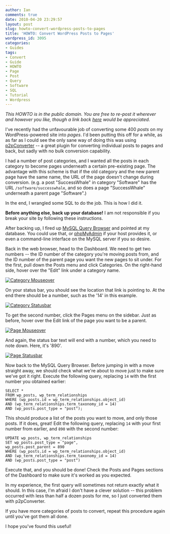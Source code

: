 ```yaml
---
author: Ian
comments: true
date: 2010-04-20 23:29:57
layout: post
slug: howto-convert-wordpress-posts-to-pages
title: 'HOWTO: Convert WordPress Posts to Pages'
wordpress_id: 3095
categories:
- Guides
tags:
- Convert
- Guide
- HOWTO
- Page
- Post
- Query
- Software
- SQL
- Tutorial
- Wordpress
---
```


_This HOWTO is in the public domain.  You are free to re-post it wherever and however you like, though a link back [here](http://guides.ianrenton.com/howto-convert-wordpress-posts-to-pages) would be appreciated._

I've recently had the unfavourable job of converting some 400 _posts_ on my WordPress-powered site into _pages_.  I'd been putting this off for a while, as as far as I could see the only sane way of doing this was using [p2pConverter](http://www.briandgoad.com/blog/downloads/p2pConverter/) -- a great plugin for converting individual posts to pages and back, but sadly with no bulk conversion capability.

I had a number of post categories, and I wanted all the posts in each category to become pages underneath a certain pre-existing page.  The advantage with this scheme is that if the old category and the new parent page have the same name, the URL of the page doesn't change during conversion.  (e.g. a post "SuccessWhale" in category "Software" has the URL `/software/successwhale`, and so does a page "SuccessWhale" underneath a parent page "Software".)

In the end, I wrangled some SQL to do the job.  This is how I did it.

**Before anything else, back up your database!**  I am not responsible if you break your site by following these instructions.

After backing up, I fired up [MySQL Query Browser](http://dev.mysql.com/downloads/gui-tools/5.0.html) and pointed at my database.  You could use that, or [phpMyAdmin](http://www.phpmyadmin.net) if your host provides it, or even a command-line interface on the MySQL server if you so desire.

Back in the web browser, head to the Dashboard.  We need to get two numbers -- the ID number of the category you're moving posts from, and the ID number of the parent page you want the new pages to sit under.  For the first, pull down the Posts menu and click Categories.  On the right-hand side, hover over the "Edit" link under a category name.

[![Category Mouseover](//files.ianrenton.com/sites/guides/category-mouseover.png)](//files.ianrenton.com/sites/guides/category-mouseover.png)

  
On your status bar, you should see the location that link is pointing to.  At the end there should be a number, such as the '14' in this example.

[![Category Statusbar](//files.ianrenton.com/sites/guides/category-statusbar.png)](//files.ianrenton.com/sites/guides/category-statusbar.png)

  
To get the second number, click the Pages menu on the sidebar.  Just as before, hover over the Edit link of the page you want to be a parent.

[![Page Mouseover](//files.ianrenton.com/sites/guides/page-mouseover.png)](//files.ianrenton.com/sites/guides/page-mouseover.png)

  
And again, the status bar text will end with a number, which you need to note down.  Here, it's '890'.

[![Page Statusbar](//files.ianrenton.com/sites/guides/page-statusbar.png)](//files.ianrenton.com/sites/guides/page-statusbar.png)

  
Now back to the MySQL Query Browser.  Before jumping in with a move straight away, we should check what we're about to move just to make sure we've got it right.  Execute the following query, replacing `14` with the first number you obtained earlier:

    
    SELECT *
    FROM wp_posts, wp_term_relationships
    WHERE (wp_posts.id = wp_term_relationships.object_id)
    AND (wp_term_relationships.term_taxonomy_id = 14)
    AND (wp_posts.post_type = "post");


This should produce a list of the posts you want to move, and only those posts.  If it does, great!  Edit the following query, replacing `14` with your first number from earlier, and `890` with the second number:

    
    UPDATE wp_posts, wp_term_relationships
    SET wp_posts.post_type = "page",
    wp_posts.post_parent = 890
    WHERE (wp_posts.id = wp_term_relationships.object_id)
    AND (wp_term_relationships.term_taxonomy_id = 14)
    AND (wp_posts.post_type = "post")


Execute that, and you should be done!  Check the Posts and Pages sections of the Dashboard to make sure it's worked as you expected.

In my experience, the first query will sometimes not return exactly what it should.  In this case, I'm afraid I don't have a clever solution -- this problem occurred with less than half a dozen posts for me, so I just converted them with p2pConverter.

If you have more categories of posts to convert, repeat this procedure again until you've got them all done.

I hope you've found this useful!
